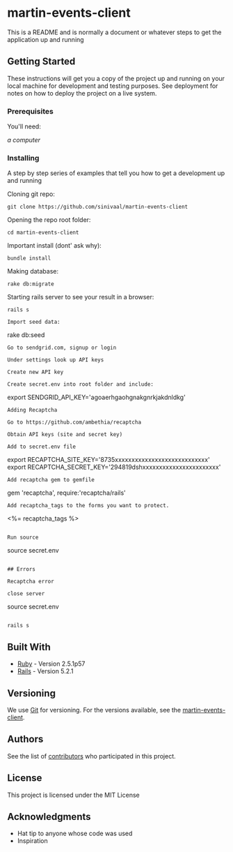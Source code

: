 # martin-events-client

This is a README and is normally a document or whatever steps to get the application up and running

## Getting Started

These instructions will get you a copy of the project up and running on your local machine for development and testing purposes. See deployment for notes on how to deploy the project on a live system.


### Prerequisites

You'll need:

*a computer*

### Installing

A step by step series of examples that tell you how to get a development up and running

Cloning git repo:
```
git clone https://github.com/sinivaal/martin-events-client
```
Opening the repo root folder:
```
cd martin-events-client
```
Important install (dont' ask why):
```
bundle install
```
Making database:
```
rake db:migrate
```
Starting rails server to see your result in a browser:
```
rails s

Import seed data:
```
rake db:seed
```
Go to sendgrid.com, signup or login

Under settings look up API keys

Create new API key

Create secret.env into root folder and include:

```
export SENDGRID_API_KEY='agoaerhgaohgnakgnrkjakdnldkg'
```
Adding Recaptcha

Go to https://github.com/ambethia/recaptcha

Obtain API keys (site and secret key)

Add to secret.env file
```
export RECAPTCHA_SITE_KEY='8735xxxxxxxxxxxxxxxxxxxxxxxxxxxx'
export RECAPTCHA_SECRET_KEY='294819dshxxxxxxxxxxxxxxxxxxxxxxx'
```
Add recaptcha gem to gemfile
```
gem 'recaptcha', require:'recaptcha/rails'
```
Add recaptcha_tags to the forms you want to protect.

```
 <%= recaptcha_tags %>
 ```

Run source 
```
source secret.env
```

## Errors

Recaptcha error

close server

```
source secret.env
```

rails s
```

## Built With

* [Ruby](https://www.ruby-lang.org/en/) - Version 2.5.1p57
* [Rails](https://rubyonrails.org/) - Version 5.2.1


## Versioning

We use [Git](https://git-scm.com/) for versioning. For the versions available, see the [martin-events-client](https://github.com/sinivaal/martin-events-client). 

## Authors

See the list of [contributors](https://github.com/sinivaal/martin-events-client/graphs/contributors) who participated in this project.

## License

This project is licensed under the MIT License

## Acknowledgments

* Hat tip to anyone whose code was used
* Inspiration


